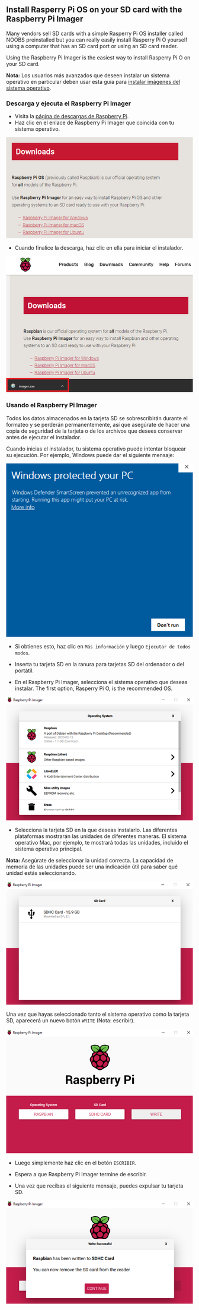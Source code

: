 ## Install Rasperry Pi OS on your SD card with the Raspberry Pi Imager

Many vendors sell SD cards with a simple Rasperry Pi OS installer called NOOBS preinstalled but you can really easily install Rasperry Pi O yourself using a computer that has an SD card port or using an SD card reader.

Using the Raspberry Pi Imager is the easiest way to install Rasperry Pi O on your SD card.

**Nota:** Los usuarios más avanzados que deseen instalar un sistema operativo en particular deben usar esta guía para [instalar imágenes del sistema operativo](https://www.raspberrypi.org/documentation/installation/installing-images/README.md).

### Descarga y ejecuta el Raspberry Pi Imager

+ Visita la [página de descargas de Raspberry Pi](https://www.raspberrypi.org/downloads).
+ Haz clic en el enlace de Raspberry Pi Imager que coincida con tu sistema operativo.

![Página de descargas](images/newInstaller_downloadsPage.png)

+ Cuando finalice la descarga, haz clic en ella para iniciar el instalador.

![Iniciar instalador](images/newInstaller_launchInstaller.png)

### Usando el Raspberry Pi Imager

Todos los datos almacenados en la tarjeta SD se sobrescribirán durante el formateo y se perderán permanentemente, así que asegúrate de hacer una copia de seguridad de la tarjeta o de los archivos que desees conservar antes de ejecutar el instalador.

Cuando inicias el instalador, tu sistema operativo puede intentar bloquear su ejecución. Por ejemplo, Windows puede dar el siguiente mensaje:

![Advertencia de Windows](images/newInstaller_windowsWarning.png)

+ Si obtienes esto, haz clic en `Más información` y luego `Ejecutar de todos modos`.

+ Inserta tu tarjeta SD en la ranura para tarjetas SD del ordenador o del portátil.

+ En el Raspberry Pi Imager, selecciona el sistema operativo que deseas instalar. The first option, Rasperry Pi O, is the recommended OS.

![Raspberry Pi Imager en ventanas](images/newInstaller_selectOS.png)

+ Selecciona la tarjeta SD en la que deseas instalarlo. Las diferentes plataformas mostrarán las unidades de diferentes maneras. El sistema operativo Mac, por ejemplo, te mostrará todas las unidades, incluido el sistema operativo principal.

**Nota:** Asegúrate de seleccionar la unidad correcta. La capacidad de memoria de las unidades puede ser una indicación útil para saber qué unidad estás seleccionando.

![Raspberry Pi Imager en ventanas](images/newInstaller_select-SDCard.png)

Una vez que hayas seleccionado tanto el sistema operativo como la tarjeta SD, aparecerá un nuevo botón `WRITE` (Nota: escribir).

![Raspberry Pi Imager en ventanas](images/newInstaller_osAndCardSelected.png)

+ Luego simplemente haz clic en el botón `ESCRIBIR`.

+ Espera a que Raspberry Pi Imager termine de escribir.

+ Una vez que recibas el siguiente mensaje, puedes expulsar tu tarjeta SD.

![Mensaje de Escritura con éxito](images/newInstaller_writeSuccessful.png)

